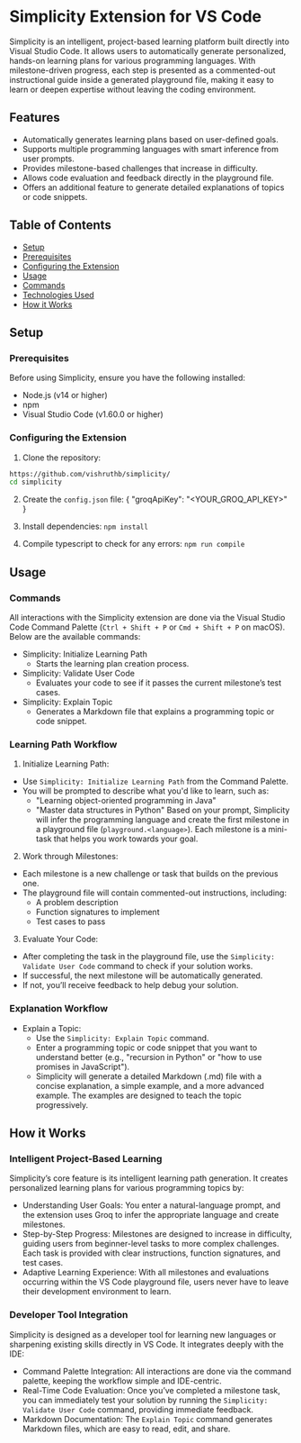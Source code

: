 # Simplicity Extension for VS Code

Simplicity is an intelligent, project-based learning platform built directly into Visual Studio Code. It allows users to automatically generate personalized, hands-on learning plans for various programming languages. With milestone-driven progress, each step is presented as a commented-out instructional guide inside a generated playground file, making it easy to learn or deepen expertise without leaving the coding environment.

## Features

- Automatically generates learning plans based on user-defined goals.
- Supports multiple programming languages with smart inference from user prompts.
- Provides milestone-based challenges that increase in difficulty.
- Allows code evaluation and feedback directly in the playground file.
- Offers an additional feature to generate detailed explanations of topics or code snippets.

## Table of Contents

- [Setup](#setup)
- [Prerequisites](#prerequisites)
- [Configuring the Extension](#configuring-the-extension)
- [Usage](#usage)
- [Commands](#commands)
- [Technologies Used](#technologies-used)
- [How it Works](#how-it-works)

## Setup

### Prerequisites

Before using Simplicity, ensure you have the following installed:

- Node.js (v14 or higher)
- npm
- Visual Studio Code (v1.60.0 or higher)

### Configuring the Extension

1. Clone the repository:

```bash
https://github.com/vishruthb/simplicity/
cd simplicity
```

2. Create the `config.json` file:
{
  "groqApiKey": "<YOUR_GROQ_API_KEY>"
}

3. Install dependencies: `npm install`

4. Compile typescript to check for any errors: `npm run compile`

## Usage

### Commands

All interactions with the Simplicity extension are done via the Visual Studio Code Command Palette (`Ctrl + Shift + P` or `Cmd + Shift + P` on macOS). Below are the available commands:

- Simplicity: Initialize Learning Path
     - Starts the learning plan creation process.
- Simplicity: Validate User Code
    - Evaluates your code to see if it passes the current milestone’s test cases.
- Simplicity: Explain Topic
    - Generates a Markdown file that explains a programming topic or code snippet.

### Learning Path Workflow
1. Initialize Learning Path:
- Use `Simplicity: Initialize Learning Path` from the Command Palette.
- You will be prompted to describe what you'd like to learn, such as:
    - "Learning object-oriented programming in Java"
    - "Master data structures in Python"
Based on your prompt, Simplicity will infer the programming language and create the first milestone in a playground file (`playground.<language>`). Each milestone is a mini-task that helps you work towards your goal.

2. Work through Milestones:
- Each milestone is a new challenge or task that builds on the previous one.
- The playground file will contain commented-out instructions, including:
    - A problem description
    - Function signatures to implement
    - Test cases to pass

3. Evaluate Your Code:
- After completing the task in the playground file, use the `Simplicity: Validate User Code` command to check if your solution works.
- If successful, the next milestone will be automatically generated.
- If not, you’ll receive feedback to help debug your solution.

### Explanation Workflow
- Explain a Topic:
    - Use the `Simplicity: Explain Topic` command.
    - Enter a programming topic or code snippet that you want to understand better (e.g., "recursion in Python" or "how to use promises in JavaScript").
    - Simplicity will generate a detailed Markdown (.md) file with a concise explanation, a simple example, and a more advanced example. The examples are designed to teach the topic progressively.

## How it Works
### Intelligent Project-Based Learning
Simplicity’s core feature is its intelligent learning path generation. It creates personalized learning plans for various programming topics by:
- Understanding User Goals: You enter a natural-language prompt, and the extension uses Groq to infer the appropriate language and create milestones.
- Step-by-Step Progress: Milestones are designed to increase in difficulty, guiding users from beginner-level tasks to more complex challenges. Each task is provided with clear instructions, function signatures, and test cases.
- Adaptive Learning Experience: With all milestones and evaluations occurring within the VS Code playground file, users never have to leave their development environment to learn.

### Developer Tool Integration
Simplicity is designed as a developer tool for learning new languages or sharpening existing skills directly in VS Code. It integrates deeply with the IDE:
- Command Palette Integration: All interactions are done via the command palette, keeping the workflow simple and IDE-centric.
- Real-Time Code Evaluation: Once you’ve completed a milestone task, you can immediately test your solution by running the `Simplicity: Validate User Code` command, providing immediate feedback.
- Markdown Documentation: The `Explain Topic` command generates Markdown files, which are easy to read, edit, and share.